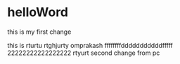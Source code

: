 # helloWord

this is my first change

this is rturtu rtghjurty  omprakash ffffffffdddddddddddfffff 22222222222222222 rtyurt second change from pc
